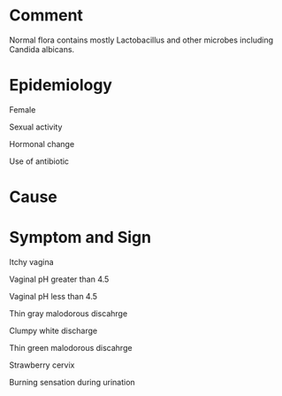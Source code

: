 # Comment

Normal flora contains mostly Lactobacillus and other microbes including Candida albicans.

# Epidemiology

Female

Sexual activity

Hormonal change

Use of antibiotic

# Cause

# Symptom and Sign

Itchy vagina

Vaginal pH greater than 4.5

Vaginal pH less than 4.5

Thin gray malodorous discahrge

Clumpy white discharge

Thin green malodorous discahrge

Strawberry cervix

Burning sensation during urination

